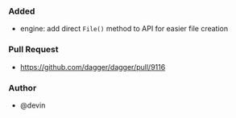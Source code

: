 ### Added

* engine: add direct `File()` method to API for easier file creation

### Pull Request

* https://github.com/dagger/dagger/pull/9116

### Author

* @devin
